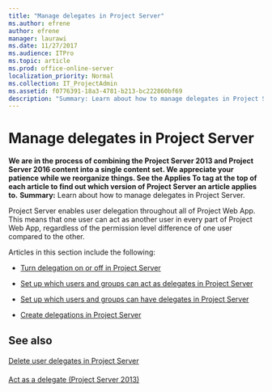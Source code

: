 ```yaml
---
title: "Manage delegates in Project Server"
ms.author: efrene
author: efrene
manager: laurawi
ms.date: 11/27/2017
ms.audience: ITPro
ms.topic: article
ms.prod: office-online-server
localization_priority: Normal
ms.collection: IT_ProjectAdmin
ms.assetid: f0776391-18a3-4781-b213-bc222860bf69
description: "Summary: Learn about how to manage delegates in Project Server."
---
```


# Manage delegates in Project Server
 **We are in the process of combining the Project Server 2013 and Project Server 2016 content into a single content set. We appreciate your patience while we reorganize things. See the Applies To tag at the top of each article to find out which version of Project Server an article applies to.**
 **Summary:** Learn about how to manage delegates in Project Server.
  
Project Server enables user delegation throughout all of Project Web App. This means that one user can act as another user in every part of Project Web App, regardless of the permission level difference of one user compared to the other.
  
Articles in this section include the following:
  
- [Turn delegation on or off in Project Server](turn-delegation-on-or-off-in-project-server.md)
    
- [Set up which users and groups can act as delegates in Project Server](set-up-which-users-and-groups-can-act-as-delegates-in-project-server.md)
    
- [Set up which users and groups can have delegates in Project Server](set-up-which-users-and-groups-can-have-delegates-in-project-server.md)
    
- [Create delegations in Project Server](create-delegations-in-project-server.md)
    
## See also

#### 

[Delete user delegates in Project Server](delete-user-delegates-in-project-server.md)
#### 

[Act as a delegate (Project Server 2013)](http://technet.microsoft.com/library/82a63c3f-a63b-465f-8ff4-d40acf778733.aspx)

